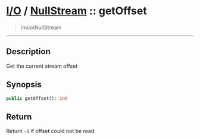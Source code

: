 # [I/O](io.md) / [NullStream](io-NullStream.md) :: getOffset
 > im\io\NullStream
____

## Description
Get the current stream offset

## Synopsis
```php
public getOffset(): int
```

## Return
Return `-1` if offset could not be read
